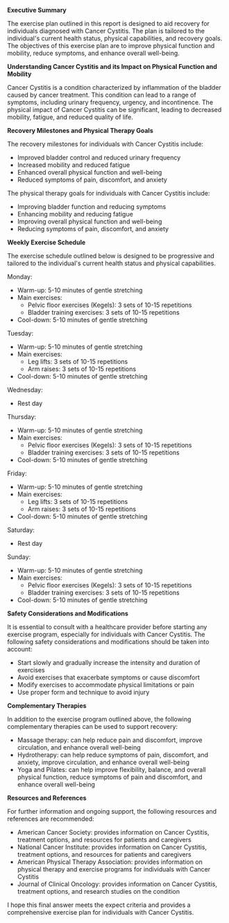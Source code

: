 **Executive Summary**

The exercise plan outlined in this report is designed to aid recovery for individuals diagnosed with Cancer Cystitis. The plan is tailored to the individual's current health status, physical capabilities, and recovery goals. The objectives of this exercise plan are to improve physical function and mobility, reduce symptoms, and enhance overall well-being.

**Understanding Cancer Cystitis and its Impact on Physical Function and Mobility**

Cancer Cystitis is a condition characterized by inflammation of the bladder caused by cancer treatment. This condition can lead to a range of symptoms, including urinary frequency, urgency, and incontinence. The physical impact of Cancer Cystitis can be significant, leading to decreased mobility, fatigue, and reduced quality of life.

**Recovery Milestones and Physical Therapy Goals**

The recovery milestones for individuals with Cancer Cystitis include:

* Improved bladder control and reduced urinary frequency
* Increased mobility and reduced fatigue
* Enhanced overall physical function and well-being
* Reduced symptoms of pain, discomfort, and anxiety

The physical therapy goals for individuals with Cancer Cystitis include:

* Improving bladder function and reducing symptoms
* Enhancing mobility and reducing fatigue
* Improving overall physical function and well-being
* Reducing symptoms of pain, discomfort, and anxiety

**Weekly Exercise Schedule**

The exercise schedule outlined below is designed to be progressive and tailored to the individual's current health status and physical capabilities.

Monday:

* Warm-up: 5-10 minutes of gentle stretching
* Main exercises:
	+ Pelvic floor exercises (Kegels): 3 sets of 10-15 repetitions
	+ Bladder training exercises: 3 sets of 10-15 repetitions
* Cool-down: 5-10 minutes of gentle stretching

Tuesday:

* Warm-up: 5-10 minutes of gentle stretching
* Main exercises:
	+ Leg lifts: 3 sets of 10-15 repetitions
	+ Arm raises: 3 sets of 10-15 repetitions
* Cool-down: 5-10 minutes of gentle stretching

Wednesday:

* Rest day

Thursday:

* Warm-up: 5-10 minutes of gentle stretching
* Main exercises:
	+ Pelvic floor exercises (Kegels): 3 sets of 10-15 repetitions
	+ Bladder training exercises: 3 sets of 10-15 repetitions
* Cool-down: 5-10 minutes of gentle stretching

Friday:

* Warm-up: 5-10 minutes of gentle stretching
* Main exercises:
	+ Leg lifts: 3 sets of 10-15 repetitions
	+ Arm raises: 3 sets of 10-15 repetitions
* Cool-down: 5-10 minutes of gentle stretching

Saturday:

* Rest day

Sunday:

* Warm-up: 5-10 minutes of gentle stretching
* Main exercises:
	+ Pelvic floor exercises (Kegels): 3 sets of 10-15 repetitions
	+ Bladder training exercises: 3 sets of 10-15 repetitions
* Cool-down: 5-10 minutes of gentle stretching

**Safety Considerations and Modifications**

It is essential to consult with a healthcare provider before starting any exercise program, especially for individuals with Cancer Cystitis. The following safety considerations and modifications should be taken into account:

* Start slowly and gradually increase the intensity and duration of exercises
* Avoid exercises that exacerbate symptoms or cause discomfort
* Modify exercises to accommodate physical limitations or pain
* Use proper form and technique to avoid injury

**Complementary Therapies**

In addition to the exercise program outlined above, the following complementary therapies can be used to support recovery:

* Massage therapy: can help reduce pain and discomfort, improve circulation, and enhance overall well-being
* Hydrotherapy: can help reduce symptoms of pain, discomfort, and anxiety, improve circulation, and enhance overall well-being
* Yoga and Pilates: can help improve flexibility, balance, and overall physical function, reduce symptoms of pain and discomfort, and enhance overall well-being

**Resources and References**

For further information and ongoing support, the following resources and references are recommended:

* American Cancer Society: provides information on Cancer Cystitis, treatment options, and resources for patients and caregivers
* National Cancer Institute: provides information on Cancer Cystitis, treatment options, and resources for patients and caregivers
* American Physical Therapy Association: provides information on physical therapy and exercise programs for individuals with Cancer Cystitis
* Journal of Clinical Oncology: provides information on Cancer Cystitis, treatment options, and research studies on the condition

I hope this final answer meets the expect criteria and provides a comprehensive exercise plan for individuals with Cancer Cystitis.